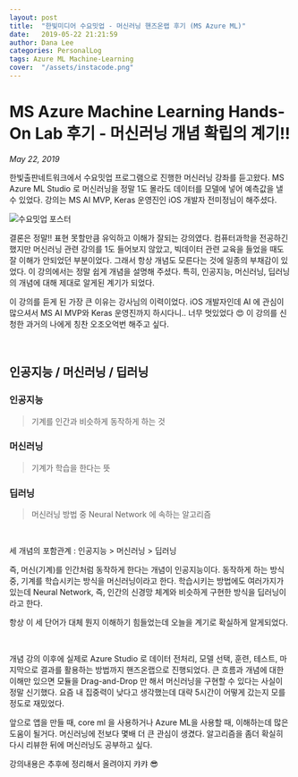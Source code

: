 ```yaml
---
layout: post
title:  "한빛미디어 수요밋업 - 머신러닝 핸즈온랩 후기 (MS Azure ML)"
date:   2019-05-22 21:21:59
author: Dana Lee
categories: PersonalLog
tags: Azure ML Machine-Learning
cover:  "/assets/instacode.png"
---
```




# MS Azure Machine Learning Hands-On Lab 후기 - 머신러닝 개념 확립의 계기!!

*May 22, 2019*

한빛출판네트워크에서 수요밋업 프로그램으로 진행한 머신러닝 강좌를 듣고왔다. MS Azure ML Studio 로 머신러닝을 정말 1도 몰라도 데이터를 모델에 넣어 예측값을 낼 수 있었다. 강의는 MS AI MVP, Keras 운영진인 iOS 개발자 전미정님이 해주셨다. 

![수요밋업 포스터](http://www.hanbit.co.kr/data/editor/20190506223130_sbuuyilc.png)

결론은 정말!! 표현 못할만큼 유익하고 이해가 잘되는 강의였다. 컴퓨터과학을 전공하긴 했지만 머신러닝 관련 강의를 1도 들어보지 않았고, 빅데이터 관련 교육을 들었을 때도 잘 이해가 안되었던 부분이었다. 그래서 항상 개념도 모른다는 것에 일종의 부채감이 있었다. 이 강의에서는 정말 쉽게 개념을 설명해 주셨다. 특히, 인공지능, 머신러닝, 딥러닝의 개념에 대해 제대로 알게된 계기가 되었다.

이 강의를 듣게 된 가장 큰 이유는 강사님의 이력이었다. iOS 개발자인데 AI 에 관심이 많으셔서 MS AI MVP와 Keras 운영진까지 하시다니.. 너무 멋있었다 :heart_eyes:  이 강의를 신청한 과거의 나에게 칭찬 오조오억번 해주고 싶다. 

&nbsp;

## 인공지능 / 머신러닝 / 딥러닝

### 인공지능

> 기계를 인간과 비슷하게 동작하게 하는 것 

### 머신러닝

> 기계가 학습을 한다는 뜻

### 딥러닝

> 머신러닝 방법 중 Neural Network 에 속하는 알고리즘

&nbsp;

세 개념의 포함관계 : 인공지능 > 머신러닝 > 딥러닝

즉, 머신(기계)를 인간처럼 동작하게 한다는 개념이 인공지능이다. 동작하게 하는 방식 중, 기계를 학습시키는 방식을 머신러닝이라고 한다. 학습시키는 방법에도 여러가지가 있는데 Neural Network, 즉, 인간의 신경망 체계와 비슷하게 구현한 방식을 딥러닝이라고 한다.

항상 이 세 단어가 대체 뭔지 이해하기 힘들었는데 오늘을 계기로 확실하게 알게되었다. 

&nbsp;

개념 강의 이후에 실제로 Azure Studio 로 데이터 전처리, 모델 선택, 훈련, 테스트, 마지막으로 결과를 활용하는 방법까지 핸즈온랩으로 진행되었다. 큰 흐름과 개념에 대한 이해만 있으면 모듈을 Drag-and-Drop 만 해서 머신러닝을 구현할 수 있다는 사실이 정말 신기했다. 요즘 내 집중력이 낮다고 생각했는데 대략 5시간이 어떻게 갔는지 모를 정도로 재밌었다.

앞으로 앱을 만들 때, core ml 을 사용하거나 Azure ML을 사용할 때, 이해하는데 많은 도움이 될거다. 머신러닝에 전보다 몇배 더 큰 관심이 생겼다. 알고리즘을 좀더 확실히 다시 리뷰한 뒤에 머신러닝도 공부하고 싶다.



강의내용은 추후에 정리해서 올려야지 캬캬 :sunglasses:

&nbsp;

